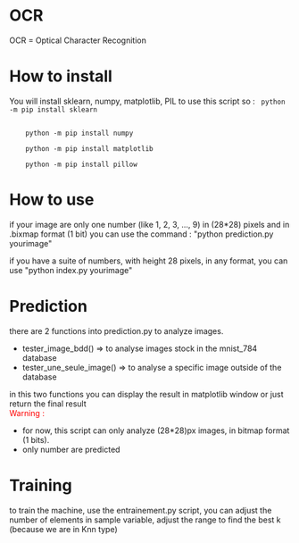 # OCR 
OCR = Optical Character Recognition 

# How to install

You will install sklearn, numpy, matplotlib, PIL to use this script
so :
<code>
	python -m pip install sklearn
</code>

<code>
	python -m pip install numpy
</code>

<code>
	python -m pip install matplotlib
</code>

<code>
	python -m pip install pillow
</code>

# How to use 

if your image are only one number (like 1, 2, 3, ..., 9) in (28*28) pixels and in .bixmap format (1 bit) you can use the command : "python prediction.py yourimage"

if you have a suite of numbers, with height 28 pixels, in any format, you can use "python index.py yourimage"

# Prediction

there are 2 functions into prediction.py to analyze images.
<ul>
	<li>tester_image_bdd() => to analyse images stock in the mnist_784 database</li>
	<li>tester_une_seule_image() => to analyse a specific image outside of the database</li>
</ul>
in this two functions you can display the result in matplotlib window or just return the final result

<div style="color:red;">Warning :</div>
<ul>
	<li>for now, this script can only analyze (28*28)px images, in bitmap format (1 bits).</li>
	<li>only number are predicted</li>
</ul>

# Training

to train the machine, use the entrainement.py script, you can adjust the number of elements in sample variable, adjust the range to find the best k (because we are in Knn type)

